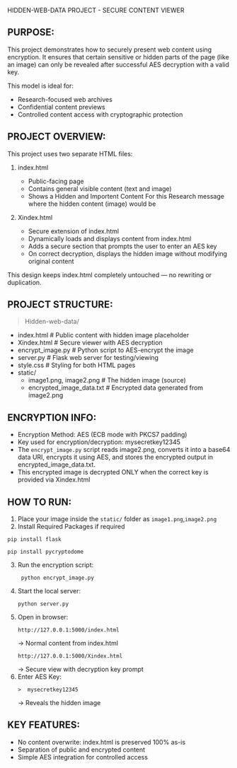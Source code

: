   HIDDEN-WEB-DATA PROJECT - SECURE CONTENT VIEWER

PURPOSE:
-----------
This project demonstrates how to securely present web content using encryption.
It ensures that certain sensitive or hidden parts of the page (like an image)
can only be revealed after successful AES decryption with a valid key.

This model is ideal for:
- Research-focused web archives
- Confidential content previews
- Controlled content access with cryptographic protection


PROJECT OVERVIEW:
---------------------
This project uses two separate HTML files:

1. index.html
   - Public-facing page
   - Contains general visible content (text and image)
   - Shows a Hidden and Importent Content For this Research message where the hidden content (image) would be

2. Xindex.html
   - Secure extension of index.html
   - Dynamically loads and displays content from index.html
   - Adds a secure section that prompts the user to enter an AES key
   - On correct decryption, displays the hidden image without modifying original content

This design keeps index.html completely untouched — no rewriting or duplication.


PROJECT STRUCTURE:
---------------------
> Hidden-web-data/
  - index.html                  # Public content with hidden image placeholder
  - Xindex.html                 # Secure viewer with AES decryption
  - encrypt_image.py            # Python script to AES-encrypt the image
  - server.py                   # Flask web server for testing/viewing
  - style.css                   # Styling for both HTML pages
  - static/
    - image1.png, image2.png    # The hidden image (source)
    - encrypted_image_data.txt  # Encrypted data generated from image2.png


ENCRYPTION INFO:
-------------------
- Encryption Method: AES (ECB mode with PKCS7 padding)
- Key used for encryption/decryption: mysecretkey12345
- The `encrypt_image.py` script reads image2.png, converts it into a base64 data URI,
  encrypts it using AES, and stores the encrypted output in encrypted_image_data.txt.
- This encrypted image is decrypted ONLY when the correct key is provided via Xindex.html


HOW TO RUN:
--------------
1. Place your image inside the `static/` folder as `image1.png`,`image2.png`
2.  Install Required Packages if required 
   ```
   pip install flask
   ```
   ```
   pip install pycryptodome
   ```
3. Run the encryption script:
   ```
    python encrypt_image.py
   ```
4. Start the local server:
   ```
   python server.py
   ```
5. Open in browser:
   ```
   http://127.0.0.1:5000/index.html
   ```
   → Normal content from index.html
   ```
   http://127.0.0.1:5000/Xindex.html
   ```
   → Secure view with decryption key prompt
6. Enter AES Key:
   ```
   >  mysecretkey12345
   ```
   → Reveals the hidden image

KEY FEATURES:
----------------
- No content overwrite: index.html is preserved 100% as-is
- Separation of public and encrypted content
- Simple AES integration for controlled access

